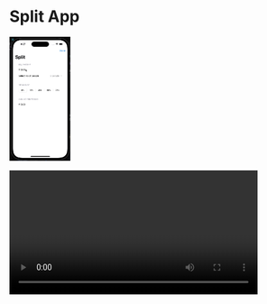 # Split App

[]()
<img src="Screenshot.png" style="height:220px;"/>

[]()
<video src="ScreenRecording.mp4" style="height:220px;"/>
